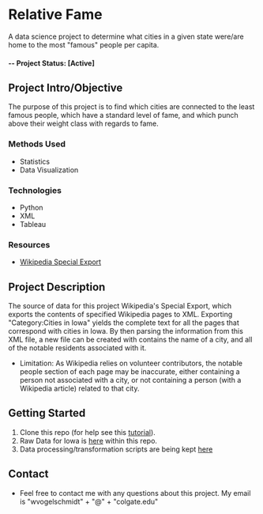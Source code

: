 # Relative Fame
A data science project to determine what cities in a given state were/are home to the most "famous" people per capita.

#### -- Project Status: [Active]

## Project Intro/Objective
The purpose of this project is to find which cities are connected to the least famous people, which have a standard level of fame, and which punch above their weight class with regards to fame.

### Methods Used
* Statistics
* Data Visualization

### Technologies
* Python
* XML
* Tableau

### Resources
* [Wikipedia Special Export](https://en.wikipedia.org/wiki/Special:Export)

## Project Description
The source of data for this project Wikipedia's Special Export, which exports the contents of specified Wikipedia pages to XML. Exporting "Category:Cities in Iowa" yields the complete text for all the pages that correspond with cities in Iowa. By then parsing the information from this XML file, a new file can be created with contains the name of a city, and all of the notable residents associated with it.
* Limitation: As Wikipedia relies on volunteer contributors, the notable people section of each page may be inaccurate, either containing a person not associated with a city, or not containing a person (with a Wikipedia article) related to that city.

## Getting Started

1. Clone this repo (for help see this [tutorial](https://help.github.com/articles/cloning-a-repository/)).
2. Raw Data for Iowa is [here](CitiesInIowa.xml) within this repo.    
3. Data processing/transformation scripts are being kept [here](mineCities)

## Contact
* Feel free to contact me with any questions about this project. My email is "wvogelschmidt" + "@" + "colgate.edu"
